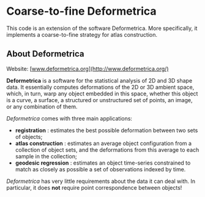 # Coarse-to-fine Deformetrica

This code is an extension of the software Deformetrica.
More specifically, it implements a coarse-to-fine strategy for atlas construction.

## About Deformetrica


Website: [www.deformetrica.org](http://www.deformetrica.org/)

**Deformetrica** is a software for the statistical analysis of 2D and 3D shape data. It essentially computes deformations of the 2D or 3D ambient space, which, in turn, warp any object embedded in this space, whether this object is a curve, a surface, a structured or unstructured set of points, an image, or any combination of them.

_Deformetrica_ comes with three main applications:
- **registration** : estimates the best possible deformation between two sets of objects;
- **atlas construction** : estimates an average object configuration from a collection of object sets, and the deformations from this average to each sample in the collection;
- **geodesic regression** : estimates an object time-series constrained to match as closely as possible a set of observations indexed by time.

_Deformetrica_ has very little requirements about the data it can deal with. In particular, it does __not__ require point correspondence between objects!

